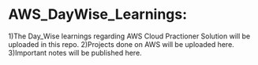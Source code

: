 # AWS_DayWise_Learnings:
1)The Day_Wise learnings regarding AWS Cloud Practioner Solution will be uploaded in this repo.
2)Projects done on AWS will be uploaded here.
3)Important notes will be published here.
